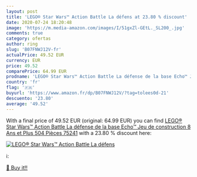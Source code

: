 ```yaml
---
layout: post
title: 'LEGO® Star Wars™ Action Battle La défens at 23.80 % discount'
date: 2020-07-24 18:20:48
image: 'https://m.media-amazon.com/images/I/51gxZl-GEtL._SL200_.jpg'
comments: true
category: ofertas
author: ring
slug: 'B07FNWJ12V-fr'
actualPrice: 49.52 EUR
currency: EUR
price: 49.52
comparePrice: 64.99 EUR
prodname: 'LEGO® Star Wars™ Action Battle La défense de la base Echo™ Jeu de construction  8 Ans et Plus  504 Pièces  75241'
country: 'fr'
flag: '🇫🇷'
buyurl: 'https://www.amazon.fr/dp/B07FNWJ12V/?tag=tolees0d-21'
descuento: '23.80'
average: '49.52'
---
```


With a final price of 49.52 EUR (original: 64.99 EUR) you can find [LEGO® Star Wars™ Action Battle La défense de la base Echo™ Jeu de construction  8 Ans et Plus  504 Pièces  75241](https://www.amazon.fr/dp/B07FNWJ12V/?tag=tolees0d-21) with a  23.80 % discount here:

[![LEGO® Star Wars™ Action Battle La défens](https://m.media-amazon.com/images/I/51gxZl-GEtL._SL200_.jpg)](https://www.amazon.fr/dp/B07FNWJ12V/?tag=tolees0d-21)

ℹ️:


[🛒 Buy it!!](https://www.amazon.fr/dp/B07FNWJ12V/?tag=tolees0d-21)
